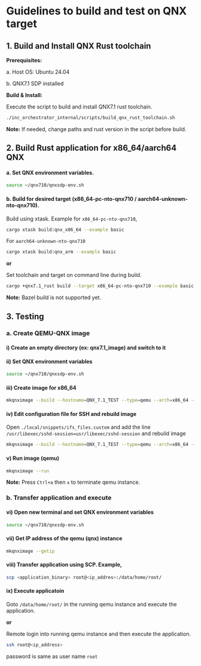 # Guidelines to build and test on QNX target

## 1. Build and Install QNX Rust toolchain

**Prerequisites:**

a. Host OS: Ubuntu 24.04

b. QNX7.1 SDP installed

**Build & Install:**

Execute the script to build and install QNX7.1 rust toolchain.

```sh
./inc_orchestrator_internal/scripts/build_qnx_rust_toolchain.sh
```

**Note:** If needed, change paths and rust version in the script before build.

## 2. Build Rust application for x86_64/aarch64 QNX

#### a. Set QNX environment variables.
```sh
source ~/qnx710/qnxsdp-env.sh
```

#### b. Build for desired target (x86_64-pc-nto-qnx710 / aarch64-unknown-nto-qnx710).
Build using xtask. Example for `x86_64-pc-nto-qnx710`,
```sh
cargo xtask build:qnx_x86_64 --example basic
```

For `aarch64-unknown-nto-qnx710`
```sh
cargo xtask build:qnx_arm --example basic
```

**or**

Set toolchain and target on command line during build.
```sh
cargo +qnx7.1_rust build --target x86_64-pc-nto-qnx710 --example basic
```

**Note:** Bazel build is not supported yet.

## 3. Testing
### a. Create QEMU-QNX image
#### i) Create an empty directory (ex: qnx7.1_image) and switch to it

#### ii) Set QNX environment variables
```sh
source ~/qnx710/qnxsdp-env.sh
```
#### iii) Create image for x86_64
```sh
mkqnximage --build --hostname=QNX_7.1_TEST --type=qemu --arch=x86_64 --data-size=5000 --data-inodes=40000
```
#### iv) Edit configuration file for SSH and rebuild image
Open `./local/snippets/ifs_files.custom` and add the line
`/usr/libexec/sshd-session=usr/libexec/sshd-session` and rebuild image
```sh
mkqnximage --build --hostname=QNX_7.1_TEST --type=qemu --arch=x86_64 --data-size=5000 --data-inodes=40000
```
#### v) Run image (qemu)
```sh
mkqnximage --run
```
**Note:**
Press `Ctrl+a` then `x` to terminate qemu instance.

### b. Transfer application and execute
#### vi) Open new terminal and set QNX environment variables
```sh
source ~/qnx710/qnxsdp-env.sh
```
#### vii) Get IP address of the qemu (qnx) instance
```sh
mkqnximage --getip
```
#### viii) Transfer application using SCP. Example,
```sh
scp <application_binary> root@<ip_addres>:/data/home/root/
```
#### ix) Execute applicatoin
Goto `/data/home/root/` in the running qemu instance and execute the application.

**or**

Remote login into running qemu instance and then execute the application.
```sh
ssh root@<ip_address>
```
password is same as user name `root`
